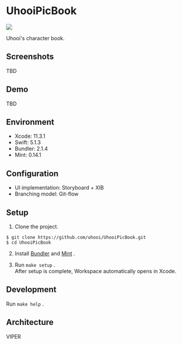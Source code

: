 # UhooiPicBook

[![](https://github.com/uhooi/UhooiPicBook/workflows/CI/badge.svg)](https://github.com/uhooi/UhooiPicBook/actions?query=workflow%3ACI)

Uhooi's character book.

## Screenshots

TBD

## Demo

TBD

## Environment

- Xcode: 11.3.1
- Swift: 5.1.3
- Bundler: 2.1.4
- Mint: 0.14.1

## Configuration

- UI implementation: Storyboard + XIB
- Branching model: Git-flow

## Setup

1. Clone the project.

```
$ git clone https://github.com/uhooi/UhooiPicBook.git
$ cd UhooiPicBook
```

2. Install [Bundler](https://github.com/rubygems/bundler) and [Mint](https://github.com/yonaskolb/Mint) .

3. Run `make setup` .  
After setup is complete, Workspace automatically opens in Xcode.

## Development

Run `make help` .

## Architecture

VIPER
